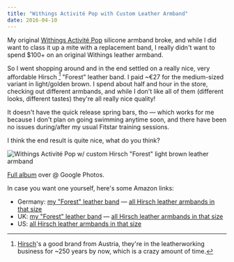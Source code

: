 ```yaml
---
title: "Withings Activité Pop with Custom Leather Armband"
date: 2016-04-10
---
```


My original [Withings Activité Pop](http://www.withings.com/eu/en/products/activite-pop) silicone armband broke, and while I did want to class it up a mite with a replacement band, I really didn't want to spend $100+ on an original Withings leather armband.

So I went shopping around and in the end settled on a really nice, very affordable Hirsch [^1] "Forest" leather band.  I paid ~€27 for the medium-sized variant in light/golden brown.  I spend about half and hour in the store, checking out different armbands, and while I don't like all of them (different looks, different tastes) they're all really nice quality!

It doesn't have the quick release spring bars, tho — which works for me because I don't plan on going swimming anytime soon, and there have been no issues during/after my usual Fitstar training sessions.

I think the end result is quite nice, what do you think?

![Withings Activité Pop w/ custom Hirsch "Forest" light brown leather armband](http://czm.io/blog-assets/2016-04-withings-armband.jpg)

[Full album](https://goo.gl/photos/iqtuMe15rq1wTtZ18) over @ Google Photos.

In case you want one yourself, here's some Amazon links:

- Germany: [my "Forest" leather band](http://amzn.to/1Ni8eKa) — [all Hirsch leather armbands in that size](http://amzn.to/1Ni8itp)
- UK: [my "Forest" leather band](http://amzn.to/1Sa5QwJ) — [all Hirsch leather armbands in that size](http://amzn.to/1Ni84Tb)
- US: [all Hirsch leather armbands in that size](http://amzn.to/1qBs1Q7)

[^1]: [Hirsch](http://www.hirschag.com/)'s a good brand from Austria, they're in the leatherworking business for ~250 years by now, which is a crazy amount of time.

